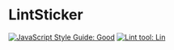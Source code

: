 # LintSticker

[![JavaScript Style Guide: Good](https://img.shields.io/badge/code%20style-LintSticker-brightgreen.svg?style=flat)](https://github.com/MimoSaha/LintSticker "JavaScript The Good Parts")
[![Lint tool: Lin](https://img.shields.io/badge/Lint_tool-LintSticker-2e99e9.svg?style=flat)](https://mimosaha.github.io/LintSticker/docs/lint-report.html)
